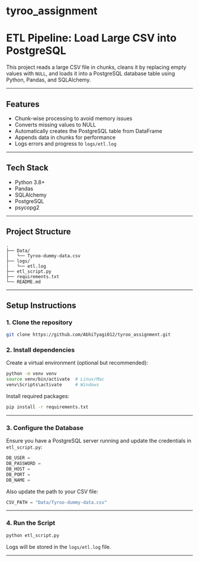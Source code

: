 # tyroo_assignment
# ETL Pipeline: Load Large CSV into PostgreSQL

This project reads a large CSV file in chunks, cleans it by replacing empty values with `NULL`, and loads it into a PostgreSQL database table using Python, Pandas, and SQLAlchemy.

---

## Features

- Chunk-wise processing to avoid memory issues
- Converts missing values to NULL
- Automatically creates the PostgreSQL table from DataFrame
- Appends data in chunks for performance
- Logs errors and progress to `logs/etl.log`

---

## Tech Stack

- Python 3.8+
- Pandas
- SQLAlchemy
- PostgreSQL
- psycopg2

---

## Project Structure

```
.
├── Data/
│   └── Tyroo-dummy-data.csv
├── logs/
│   └── etl.log
├── etl_script.py
├── requirements.txt
└── README.md
```

---

## Setup Instructions

### 1. Clone the repository

```bash
git clone https://github.com/AbhiTyagi012/tyroo_assignment.git
```

### 2. Install dependencies

Create a virtual environment (optional but recommended):

```bash
python -m venv venv
source venv/bin/activate  # Linux/Mac
venv\Scripts\activate     # Windows
```

Install required packages:

```bash
pip install -r requirements.txt
```

---

### 3. Configure the Database

Ensure you have a PostgreSQL server running and update the credentials in `etl_script.py`:

```python
DB_USER = 
DB_PASSWORD = 
DB_HOST = 
DB_PORT = 
DB_NAME = 
```

Also update the path to your CSV file:

```python
CSV_PATH = "Data/Tyroo-dummy-data.csv"
```

---

### 4. Run the Script

```bash
python etl_script.py
```

Logs will be stored in the `logs/etl.log` file.

---
